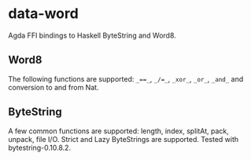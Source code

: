 # data-word
Agda FFI bindings to Haskell ByteString and Word8.

## Word8
The following functions are supported: `_==_`, `_/=_`, `_xor_`, `_or_`, `_and_` and conversion to and from Nat.

## ByteString
A few common functions are supported: length, index, splitAt, pack, unpack, file I/O.
Strict and Lazy ByteStrings are supported.
Tested with bytestring-0.10.8.2.

